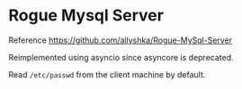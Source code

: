 # Rogue Mysql Server

Reference https://github.com/allyshka/Rogue-MySql-Server

Reimplemented using asyncio since asyncore is deprecated.

Read `/etc/passwd` from the client machine by default.